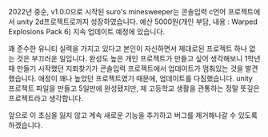 2022년 중순, v1.0.0으로 시작된 suro's minesweeper는 콘솔입력 c언어 프로젝트에서 unity 2d프로젝트로까지 성장하였습니다.
예산 5000원(개인 부담, 내용 : Warped Explosions Pack 6) 지속 업데이트 예정에 있습니다.

꽤 준수한 유니티 실력을 가지고 있다고 본인이 자신하면서 제대로된 프로젝트 하나 없는 것은 부끄러운 일입니다. 완성도 높은 개인 프로젝트가 만들고 싶어 생각해보니
1학년때 만들기 시작했던 지뢰찾기가 콘솔입력 프로젝트에서 업데이트가 멈춰있는 것을 발견했습니다.
애정이 꽤나 높았던 프로젝트였기 때문에, 업데이트를 다짐했습니다.
unity 프로젝트 파일을 만들고 5일만에 완성됐지만, 제 고등학교 생활을 관통하는 정말 뜻깊은 프로젝트라고 생각합니다.

앞으로 이 초심을 잃지 않고 계속 새로운 기능을 추가하고 버그를 제거해나갈 수 있도록 하겠습니다.
